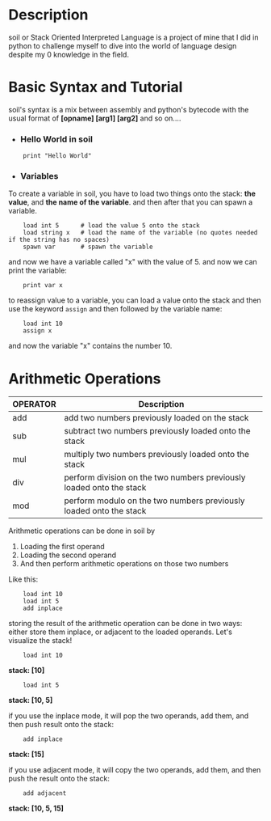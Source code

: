 # Description
soil or Stack Oriented Interpreted Language
is a project of mine that I did in python 
to challenge myself to dive into the world of 
language design despite my 0 knowledge in the field.

# Basic Syntax and Tutorial
soil's syntax is a mix between assembly and python's bytecode
with the usual format of **[opname] [arg1] [arg2]** and so on....

* ### Hello World in soil
```
    print "Hello World"
```

* ### Variables
To create a variable in soil, you have to load two things onto the stack: **the value**,
and **the name of the variable**. and then after that you can spawn a variable.

```
    load int 5      # load the value 5 onto the stack
    load string x   # load the name of the variable (no quotes needed if the string has no spaces)
    spawn var       # spawn the variable
```

and now we have a variable called "x" with the value of 5. and now we can print the variable:

```
    print var x
```

to reassign value to a variable, you can load a value onto the stack and then
use the keyword `assign` and then followed
by the variable name:

```
    load int 10
    assign x
```

and now the variable "x" contains the number 10.

# Arithmetic Operations

| OPERATOR 	| Description                                                          	|
|----------	|----------------------------------------------------------------------	|
| add      	| add two numbers previously loaded on the stack                       	|
| sub      	| subtract two numbers previously loaded onto the stack                	|
| mul      	| multiply two numbers previously loaded onto the stack                	|
| div      	| perform division on the two numbers previously loaded onto the stack 	|
| mod      	| perform modulo on the two numbers previously loaded onto the stack   	|

Arithmetic operations can be done in soil by
1. Loading the first operand
2. Loading the second operand
3. And then perform arithmetic operations on those two numbers

Like this:

```
    load int 10
    load int 5
    add inplace
```

storing the result of the arithmetic operation can be done in two ways: either store them inplace, 
or adjacent to the loaded operands. Let's visualize the stack!

```
    load int 10
```

**stack: [10]**

```
    load int 5
```

**stack: [10, 5]**

if you use the inplace mode, it will pop the two operands, add them, and then push result
onto the stack:

```
    add inplace
```

**stack: [15]**

if you use adjacent mode, it will copy the two operands, add them, and then push the result
onto the stack:

```
    add adjacent
```

**stack: [10, 5, 15]**